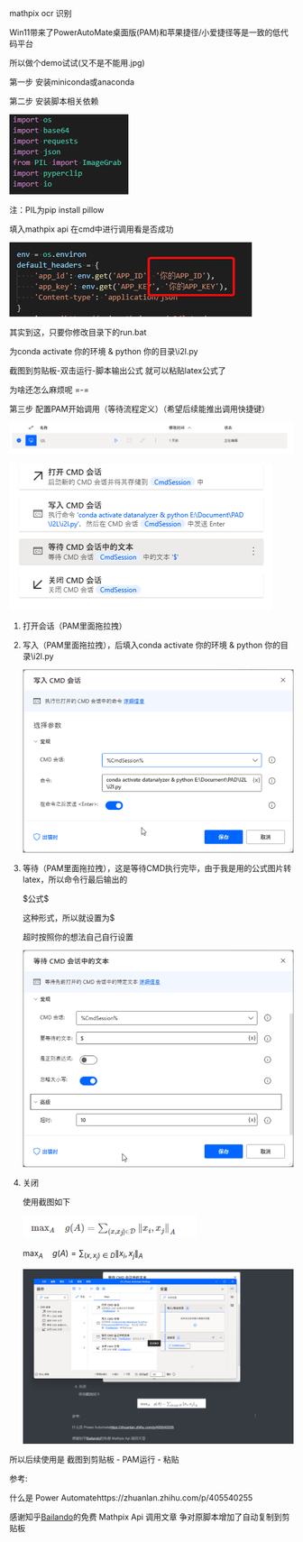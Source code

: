 mathpix ocr 识别

Win11带来了PowerAutoMate桌面版(PAM)和苹果捷径/小爱捷径等是一致的低代码平台

所以做个demo试试(又不是不能用.jpg) 

第一步 安装miniconda或anaconda

第二步 安装脚本相关依赖

![image-20211009134307827](README.assets/image-20211009134307827.png)

注：PIL为pip install pillow

填入mathpix api 在cmd中进行调用看是否成功

![image-20211009140123921](README.assets/image-20211009140123921.png)



其实到这，只要你修改目录下的run.bat

为conda activate 你的环境 & python 你的目录\i2l.py

截图到剪贴板-双击运行-脚本输出公式 就可以粘贴latex公式了

为啥还怎么麻烦呢 =-=

第三步 配置PAM开始调用（等待流程定义）（希望后续能推出调用快捷键）

![image-20211009141720672](README.assets/image-20211009141720672.png)

![image-20211009134412189](README.assets/image-20211009134412189.png)

1. 打开会话（PAM里面拖拉拽）

2. 写入（PAM里面拖拉拽），后填入conda activate 你的环境 & python 你的目录\i2l.py

	![image-20211009134557825](README.assets/image-20211009134557825.png)

3. 等待（PAM里面拖拉拽），这是等待CMD执行完毕，由于我是用的公式图片转latex，所以命令行最后输出的

	\$公式\$

	这种形式，所以就设置为\$

	超时按照你的想法自己自行设置

	![image-20211009135016458](README.assets/image-20211009135016458.png)

4. 关闭

	使用截图如下

	![image-20211009135412640](README.assets/image-20211009135412640.png)

	$\operatorname { max } _ { A } \quad g ( A ) = \sum _ { ( x , x _ { j } ) \in D } \| x _ { i } , x _ { j } \| _ { A }$

	![knlKxNkTIK](README.assets/knlKxNkTIK.gif)

所以后续使用是 截图到剪贴板 - PAM运行 - 粘贴



参考:

什么是 Power Automatehttps://zhuanlan.zhihu.com/p/405540255

感谢知乎[Bailando](https://www.zhihu.com/people/yu-chang-xin-66)的免费 Mathpix Api 调用文章 争对原脚本增加了自动复制到剪贴板

